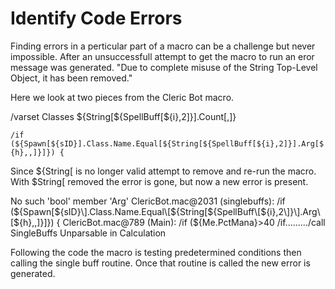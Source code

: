 # Identify Code Errors

Finding errors in a perticular part of a macro can be a challenge but never impossible. After an unsuccessfull attempt to get the macro to run an eror message was generated. "Due to complete misuse of the String Top-Level Object, it has been removed."

Here we look at two pieces from the Cleric Bot macro.

/varset Classes ${String[${SpellBuff\[${i},2\]}\].Count\[,]}

`/if (${Spawn[${sID}].Class.Name.Equal[${String[${SpellBuff[${i},2]}].Arg[${h},,]}]}) {`

Since ${String\[ is no longer valid attempt to remove and re-run the macro. With $String\[ removed the error is gone, but now a new error is present.

No such 'bool' member 'Arg' ClericBot.mac@2031 (singlebuffs\): /if \(${Spawn[${sID}\].Class.Name.Equal\[${String\[${SpellBuff\[${i},2\]}\].Arg\[${h},,\]}]}\) { ClericBot.mac@789 \(Main): /if \(${Me.PctMana}&gt;40 /if........./call SingleBuffs Unparsable in Calculation

Following the code the macro is testing predetermined conditions then calling the single buff routine. Once that routine is called the new error is generated.

